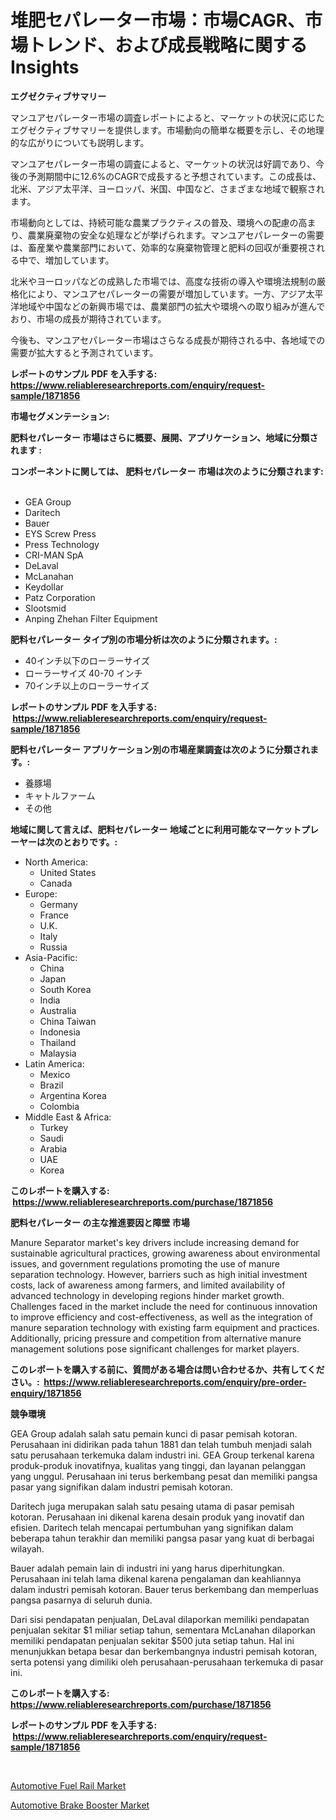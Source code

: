 <p><h1>堆肥セパレーター市場：市場CAGR、市場トレンド、および成長戦略に関するInsights</h1></p><p><strong>エグゼクティブサマリー</strong></p>
<p><p>マンユアセパレーター市場の調査レポートによると、マーケットの状況に応じたエグゼクティブサマリーを提供します。市場動向の簡単な概要を示し、その地理的な広がりについても説明します。</p><p>マンユアセパレーター市場の調査によると、マーケットの状況は好調であり、今後の予測期間中に12.6%のCAGRで成長すると予想されています。この成長は、北米、アジア太平洋、ヨーロッパ、米国、中国など、さまざまな地域で観察されます。</p><p>市場動向としては、持続可能な農業プラクティスの普及、環境への配慮の高まり、農業廃棄物の安全な処理などが挙げられます。マンユアセパレーターの需要は、畜産業や農業部門において、効率的な廃棄物管理と肥料の回収が重要視される中で、増加しています。</p><p>北米やヨーロッパなどの成熟した市場では、高度な技術の導入や環境法規制の厳格化により、マンユアセパレーターの需要が増加しています。一方、アジア太平洋地域や中国などの新興市場では、農業部門の拡大や環境への取り組みが進んでおり、市場の成長が期待されています。</p><p>今後も、マンユアセパレーター市場はさらなる成長が期待される中、各地域での需要が拡大すると予測されています。</p></p>
<p><strong>レポートのサンプル PDF を入手する: <a href="https://www.reliableresearchreports.com/enquiry/request-sample/1871856">https://www.reliableresearchreports.com/enquiry/request-sample/1871856</a></strong></p>
<p><strong>市場セグメンテーション:</strong></p>
<p><strong> 肥料セパレーター 市場はさらに概要、展開、アプリケーション、地域に分類されます :</strong></p>
<p><strong>コンポーネントに関しては、 肥料セパレーター 市場は次のように分類されます: &nbsp;</strong></p>
<p><ul><li>GEA Group</li><li>Daritech</li><li>Bauer</li><li>EYS Screw Press</li><li>Press Technology</li><li>CRI-MAN SpA</li><li>DeLaval</li><li>McLanahan</li><li>Keydollar</li><li>Patz Corporation</li><li>Slootsmid</li><li>Anping Zhehan Filter Equipment</li></ul></p>
<p><strong> 肥料セパレーター タイプ別の市場分析は次のように分類されます。:</strong></p>
<p><ul><li>40インチ以下のローラーサイズ</li><li>ローラーサイズ 40-70 インチ</li><li>70インチ以上のローラーサイズ</li></ul></p>
<p><strong>レポートのサンプル PDF を入手する: &nbsp;<a href="https://www.reliableresearchreports.com/enquiry/request-sample/1871856">https://www.reliableresearchreports.com/enquiry/request-sample/1871856</a></strong></p>
<p><strong> 肥料セパレーター アプリケーション別の市場産業調査は次のように分類されます。:</strong></p>
<p><ul><li>養豚場</li><li>キャトルファーム</li><li>その他</li></ul></p>
<p><strong>地域に関して言えば、肥料セパレーター 地域ごとに利用可能なマーケットプレーヤーは次のとおりです。:</strong></p>
<p><ul>
    <li>
        North America:
        <ul>
            <li>United States</li>
            <li>Canada</li>
        </ul>
    </li>
    <li>
        Europe:
        <ul>
            <li>Germany</li>
            <li>France</li>
            <li>U.K.</li>
            <li>Italy</li>
            <li>Russia</li>
        </ul>
    </li>
    <li>
        Asia-Pacific:
        <ul>
            <li>China</li>
            <li>Japan</li>
            <li>South Korea</li>
            <li>India</li>
            <li>Australia</li>
            <li>China Taiwan</li>
            <li>Indonesia</li>
            <li>Thailand</li>
            <li>Malaysia</li>
        </ul>
    </li>
    <li>
        Latin America:
        <ul>
            <li>Mexico</li>
            <li>Brazil</li>
            <li>Argentina Korea</li>
            <li>Colombia</li>
        </ul>
    </li>
    <li>
        Middle East & Africa:
        <ul>
            <li>Turkey</li>
            <li>Saudi</li>
            <li>Arabia</li>
            <li>UAE</li>
            <li>Korea</li>
        </ul>
    </li>
    </ul></p>
<p><strong>このレポートを購入する: &nbsp;<a href="https://www.reliableresearchreports.com/purchase/1871856">https://www.reliableresearchreports.com/purchase/1871856</a></strong></p>
<p><strong>肥料セパレーター の主な推進要因と障壁 市場</strong></p>
<p><p>Manure Separator market's key drivers include increasing demand for sustainable agricultural practices, growing awareness about environmental issues, and government regulations promoting the use of manure separation technology. However, barriers such as high initial investment costs, lack of awareness among farmers, and limited availability of advanced technology in developing regions hinder market growth. Challenges faced in the market include the need for continuous innovation to improve efficiency and cost-effectiveness, as well as the integration of manure separation technology with existing farm equipment and practices. Additionally, pricing pressure and competition from alternative manure management solutions pose significant challenges for market players.</p></p>
<p><strong>このレポートを購入する前に、質問がある場合は問い合わせるか、共有してください。:&nbsp; <a href="https://www.reliableresearchreports.com/enquiry/pre-order-enquiry/1871856">https://www.reliableresearchreports.com/enquiry/pre-order-enquiry/1871856</a></strong></p>
<p><strong>競争環境</strong></p>
<p><p>GEA Group adalah salah satu pemain kunci di pasar pemisah kotoran. Perusahaan ini didirikan pada tahun 1881 dan telah tumbuh menjadi salah satu perusahaan terkemuka dalam industri ini. GEA Group terkenal karena produk-produk inovatifnya, kualitas yang tinggi, dan layanan pelanggan yang unggul. Perusahaan ini terus berkembang pesat dan memiliki pangsa pasar yang signifikan dalam industri pemisah kotoran.</p><p>Daritech juga merupakan salah satu pesaing utama di pasar pemisah kotoran. Perusahaan ini dikenal karena desain produk yang inovatif dan efisien. Daritech telah mencapai pertumbuhan yang signifikan dalam beberapa tahun terakhir dan memiliki pangsa pasar yang kuat di berbagai wilayah.</p><p>Bauer adalah pemain lain di industri ini yang harus diperhitungkan. Perusahaan ini telah lama dikenal karena pengalaman dan keahliannya dalam industri pemisah kotoran. Bauer terus berkembang dan memperluas pangsa pasarnya di seluruh dunia.</p><p>Dari sisi pendapatan penjualan, DeLaval dilaporkan memiliki pendapatan penjualan sekitar $1 miliar setiap tahun, sementara McLanahan dilaporkan memiliki pendapatan penjualan sekitar $500 juta setiap tahun. Hal ini menunjukkan betapa besar dan berkembangnya industri pemisah kotoran, serta potensi yang dimiliki oleh perusahaan-perusahaan terkemuka di pasar ini.</p></p>
<p><strong>このレポートを購入する: &nbsp; <a href="https://www.reliableresearchreports.com/purchase/1871856">https://www.reliableresearchreports.com/purchase/1871856</a></strong></p>
<p><strong>レポートのサンプル PDF を入手する: &nbsp;<a href="https://www.reliableresearchreports.com/enquiry/request-sample/1871856">https://www.reliableresearchreports.com/enquiry/request-sample/1871856</a></strong><strong></strong></p>
<p>&nbsp;</p>
<p><p><a href="https://metal-farmhouse-e95.notion.site/Automotive-Fuel-Rail-Market-Size-Reflecting-a-Forecast-Till-2031-Market-By-Type-By-Application-and-59f2c479202d49f18de7dd6f0cf8e8cc">Automotive Fuel Rail Market</a></p><p><a href="https://crocus-run-b5a.notion.site/Automotive-Brake-Booster-Market-Dynamics-2024-2031-Also-about-Its-Market-Trends-Projections-and-O-65e83cb734e849e3b2dc8dfd54011edb">Automotive Brake Booster Market</a></p></p>